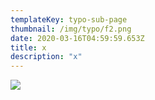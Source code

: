 ```yaml
---
templateKey: typo-sub-page
thumbnail: /img/typo/f2.png
date: 2020-03-16T04:59:59.653Z
title: x
description: "x"
---
```


![](/img/typo/fb.png)